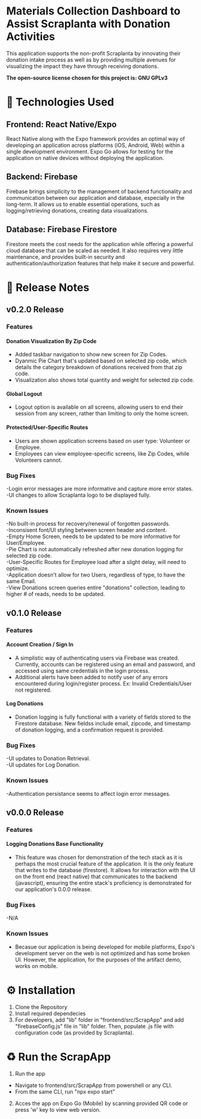 # Materials Collection Dashboard to Assist Scraplanta with Donation Activities
This application supports the non-profit Scraplanta by innovating their donation intake process as well as by providing multiple avenues for visualizing the impact they have through receiving donations.

**The open-source license chosen for this project is: GNU GPLv3**
# 🔧 Technologies Used
## Frontend: React Native/Expo
React Native along with the Expo framework provides an optimal way of developing an application across platforms (iOS, Android, Web) within a single development environment. Expo Go allows for testing for the application on native devices without deploying the application.
## Backend: Firebase
Firebase brings simplicity to the management of backend functionality and communication between our application and database, especially in the long-term. It allows us to enable essential operations, such as logging/retrieving donations, creating data visualizations.

## Database: Firebase Firestore
Firestore meets the cost needs for the application while offering a powerful cloud database that can be scaled as needed. It also requires very little maintenance, and provides built-in security and authentication/authorization features that help make it secure and powerful.

# 📄 Release Notes
## v0.2.0 Release
### Features
#### Donation Visualization By Zip Code
+ Added taskbar navigation to show new screen for Zip Codes.
+ Dyanmic Pie Chart that's updated based on selected zip code, which details the category breakdown of donations received from that zip code.
+ Visualization also shows total quantity and weight for selected zip code.
#### Global Logout
+ Logout option is available on all screens, allowing users to end their session from any screen, rather than limiting to only the home screen.
#### Protected/User-Specific Routes
+ Users are shown application screens based on user type: Volunteer or Employee.
+ Employees can view employee-specific screens, like Zip Codes, while Volunteers cannot.
### Bug Fixes
-Login error messages are more informative and capture more error states. <br/>
-UI changes to allow Scraplanta logo to be displayed fully.
### Known Issues
-No built-in process for recovery/renewal of forgotten passwords. <br/>
-Inconsisent font/UI styling between screen header and content. <br/>
-Empty Home Screen, needs to be updated to be more informative for User/Employee. <br>
-Pie Chart is not automatically refreshed after new donation logging for selected zip code. <br>
-User-Specific Routes for Employee load after a slight delay, will need to optimize. <br>
-Application doesn't allow for two Users, regardless of type, to have the same Email. <br>
-View Donations screen queries entire "donations" collection, leading to higher # of reads, needs to be updated. <br/>


## v0.1.0 Release
### Features
#### Account Creation / Sign In
+ A simplistic way of authenticating users via Firebase was created. Currently, accounts can be registered using an email and password, and accessed using same credentials in the login process.
+ Additional alerts have been added to notify user of any errors encountered during login/register process. Ex: Invalid Credentials/User not registered.
#### Log Donations
+ Donation logging is fully functional with a variety of fields stored to the Firestore database. New fieldss include email, zipcode, and timestamp of donation logging, and a confirmation request is provided.
### Bug Fixes
-UI updates to Donation Retrieval. <br/>
-UI updates for Log Donation.
### Known Issues
-Authentication persistance seems to affect login error messages.

## v0.0.0 Release
### Features
#### Logging Donations Base Functionality
+ This feature was chosen for demonstration of the tech stack as it is perhaps the most crucial feature of the application. It is the only feature that writes to the database (firestore). It allows for interaction with the UI on the front end (react native) that communicates to the backend (javascript), ensuring the entire stack's proficiency is demonstrated for our application's 0.0.0 release.


### Bug Fixes
-N/A
### Known Issues
- Becasue our application is being developed for mobile platforms, Expo's development server on the web is not optimized and has some broken UI. However, the application, for the purposes of the artifact demo, works on mobile.


# ⚙️ Installation
1. Clone the Repository
2. Install required dependecies
3. For developers, add "lib" folder in "frontend/src/ScrapApp" and add "firebaseConfig.js" file in "lib" folder. Then, populate .js file with configuration code (as provided by Scraplanta).

# ♻️ Run the ScrapApp
1. Run the app
+ Navigate to frontend/src/ScrapApp from powershell or any CLI.
+ From the same CLI, run "npx expo start"
2. Acces the app on Expo Go (Mobile) by scanning provided QR code or press 'w' key to view web version.
